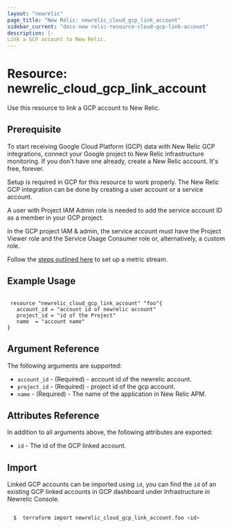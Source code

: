 ```yaml
---
layout: "newrelic"
page_title: "New Relic: newrelic_cloud_gcp_link_account"
sidebar_current: "docs-new relic-resource-cloud-gcp-link-account"
description: |-
Link a GCP account to New Relic.
---
```


# Resource: newrelic_cloud_gcp_link_account

Use this resource to link a GCP account to New Relic.

## Prerequisite

To start receiving Google Cloud Platform (GCP) data with New Relic GCP integrations, connect your Google project to New Relic infrastructure monitoring. If you don't have one already, create a New Relic account. It's free, forever.

Setup is required in GCP for this resource to work properly. The New Relic GCP integration can be done by creating a user account or a service account.

A user with Project IAM Admin role is needed to add the service account ID as a member in your GCP project.

In the GCP project IAM & admin, the service account must have the Project Viewer role and the Service Usage Consumer role or, alternatively, a custom role.

Follow the [steps outlined here](https://docs.newrelic.com/docs/infrastructure/google-cloud-platform-integrations/get-started/connect-google-cloud-platform-services-new-relic) to set up a metric stream.


## Example Usage

```hcl
 
 resource "newrelic_cloud_gcp_link_account" "foo"{
   account_id = "account id of newrelic account"
   project_id = "id of the Project"
   name  = "account name"
}
```

## Argument Reference

The following arguments are supported:

- `account_id` - (Required) - account id of the newrelic account.
- `project_id` - (Required) - project id of the gcp account.
- `name` - (Required) - The name of the application in New Relic APM.

## Attributes Reference

In addition to all arguments above, the following attributes are exported:

- `id` - The id of the GCP linked account.

## Import

Linked GCP accounts can be imported using `id`, you can find the `id` of an existing GCP linked accounts in GCP dashboard under Infrastructure in Newrelic Console.

```bash

  $  terraform import newrelic_cloud_gcp_link_account.foo <id>

```